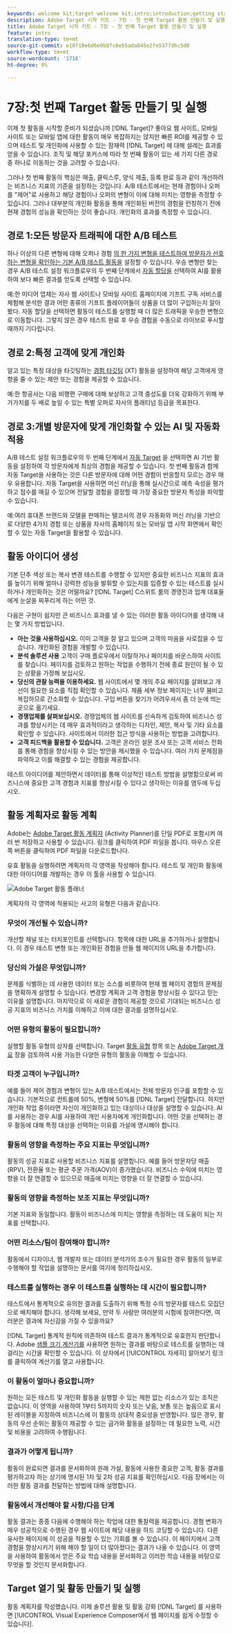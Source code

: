 ```yaml
---
keywords: welcome kit;target welcome kit;intro;introduction;getting started
description: Adobe Target 시작 키트 - 7장 - 첫 번째 Target 활동 만들기 및 실행
title: Adobe Target 시작 키트 - 7장 - 첫 번째 Target 활동 만들기 및 실행
feature: intro
translation-type: tm+mt
source-git-commit: e18f18e6d6e0b8fc6eb5ada845e2fe5377d6c5d0
workflow-type: tm+mt
source-wordcount: '1716'
ht-degree: 0%

---
```



# 7장:첫 번째 Target 활동 만들기 및 실행

이제 첫 활동을 시작할 준비가 되셨습니까 [!DNL Target]? 좋아요 웹 사이트, 모바일 사이트 또는 모바일 앱에 대한 활동이 매우 복잡하지는 않지만 빠른 ROI를 제공할 수 있으며 테스트 및 개인화에 사용할 수 있는 잠재력 [!DNL Target] 에 대해 설레는 효과를 얻을 수 있습니다. 조직 및 해당 포커스에 따라 첫 번째 활동이 있는 세 가지 다른 경로 중 하나로 이동하는 것을 고려할 수 있습니다.

그러나 첫 번째 활동의 핵심은 매출, 클릭스루, 양식 제출, 등록 완료 등과 같이 개선하려는 비즈니스 지표의 기준을 설정하는 것입니다. A/B 테스트에서는 현재 경험이나 오퍼를 &quot;제어&quot;로 사용하고 해당 경험이나 오퍼의 변형이 이에 대해 미치는 영향을 측정할 수 있습니다. 그러나 대부분의 개인화 활동을 통해 개인화된 버전의 경험을 런칭하기 전에 현재 경험의 성능을 확인하는 것이 좋습니다. 개인화의 효과를 측정할 수 있습니다.

## 경로 1:모든 방문자 트래픽에 대한 A/B 테스트

하나 이상의 다른 변형에 대해 오퍼나 경험 [의 한 가지 변형을 테스트하여 방문자가 선호하는 변형을 확인하는 기본 A/B 테스트 활동을](/help/c-activities/t-test-ab/test-ab.md) 설정할 수 있습니다. 우승 변형만 찾는 경우 A/B 테스트 설정 워크플로우의 두 번째 단계에서 [자동 할당을](/help/c-activities/automated-traffic-allocation/automated-traffic-allocation.md) 선택하여 AI를 활용하여 보다 빠른 결과를 얻도록 선택할 수 있습니다.

예:한 미디어 업체는 자사 웹 사이트나 모바일 사이트 홈페이지에 기프트 구독 서비스를 체험해 분석한 결과 어떤 종류의 기프트 플레이어들이 상품을 더 많이 구입하는지 알아봤다. 자동 할당을 선택하면 활동이 테스트를 실행할 때 더 많은 트래픽을 우승한 변형으로 이동합니다. 그렇지 않은 경우 테스트 완료 후 우승 경험을 수동으로 라이브로 푸시할 때까지 기다립니다.

## 경로 2:특정 고객에 맞게 개인화

알고 있는 특정 대상을 타깃팅하는 [경험 타깃팅](/help/c-activities/t-experience-target/experience-target.md) (XT) 활동을 설정하여 해당 고객에게 영향을 줄 수 있는 제안 또는 경험을 제공할 수 있습니다.

예:한 항공사는 다음 비행편 구매에 대해 보상하고 고객 충성도를 더욱 강화하기 위해 부가가치를 두 배로 높일 수 있는 특별 오퍼로 자사의 플래티넘 등급을 목표한다.

## 경로 3:개별 방문자에 맞게 개인화할 수 있는 AI 및 자동화 적용

A/B 테스트 설정 워크플로우의 두 번째 단계에서 [자동 Target](/help/c-activities/auto-target/auto-target-to-optimize.md) 을 선택하면 AI 기반 활동을 설정하여 각 방문자에게 최상의 경험을 제공할 수 있습니다. 첫 번째 활동과 함께 자동 Target을 사용하는 것은 다른 방문자에 대해 어떤 경험이 반응할지 모르는 경우 매우 유용합니다. 자동 Target을 사용하면 머신 러닝을 통해 실시간으로 예측 속성을 평가하고 점수를 매길 수 있으며 전달할 경험을 결정할 때 가장 중요한 방문자 특성을 파악할 수 있습니다.

예:여러 휴대폰 브랜드와 모델을 판매하는 텔코사의 경우 자동화와 머신 러닝을 기반으로 다양한 4가지 경험 또는 상품을 자사의 홈페이지 또는 모바일 앱 시작 화면에서 확인할 수 있는 자동 Target을 활용할 수 있습니다.

## 활동 아이디어 생성

기본 단추 색상 또는 복사 변경 테스트를 수행할 수 있지만 중요한 비즈니스 지표의 효과를 높이기 위해 얼마나 강력한 성능을 발휘할 수 있는지를 입증할 수 있는 테스트를 실시하거나 개인화하는 것은 어떨까요? [!DNL Target] C스위트 룸의 경영진과 업계 대표들에게 눈살을 찌푸리게 하는 어떤 것.

다음은 구현이 쉽지만 큰 비즈니스 효과를 낼 수 있는 이러한 활동 아이디어를 생각해 내는 몇 가지 방법입니다.

* **아는 것을 사용하십시오.** 이미 고객을 잘 알고 있으며 고객의 마음을 사로잡을 수 있습니다. 개인화된 경험을 개발할 수 있습니다.
* **분석 솔루션 사용** 고객이 구매 플로우에서 이탈하거나 페이지를 바운스하여 사이트를 찾습니다. 페이지를 검토하고 원하는 작업을 수행하기 전에 종료 원인이 될 수 있는 상황을 가정해 보십시오.
* **당신의 관찰 능력을 이용하세요.** 웹 사이트에서 몇 개의 주요 페이지를 살펴보고 개선이 필요한 요소를 직접 확인할 수 있습니다. 제품 세부 정보 페이지는 너무 붐비고 복잡하므로 간소화할 수 있습니다. 구입 버튼을 찾기가 어려우셔서 좀 더 눈에 띄는 곳으로 옮기세요.
* **경쟁업체를 살펴보십시오.** 경쟁업체의 웹 사이트를 신속하게 검토하여 비즈니스 성과를 향상시키는 데 매우 효과적이라고 생각하는 디자인, 제안, 복사 및 기타 요소를 확인할 수 있습니다. 사이트에서 이러한 접근 방식을 사용하는 방법을 고려합니다.
* **고객 피드백을 활용할 수 있습니다.** 고객은 온라인 설문 조사 또는 고객 서비스 전화를 통해 경험을 향상시킬 수 있는 방안을 제시했을 수 있습니다. 여러 가지 문제점을 파악하고 이를 해결할 수 있는 경험을 제공합니다.

테스트 아이디어를 제안하면서 데이터를 통해 이상적인 테스트 방법을 설명함으로써 비즈니스에 중요한 고객 경험과 지표를 향상시킬 수 있다고 생각하는 이유를 염두에 두십시오.

## 활동 계획자로 활동 계획

Adobe는 [Adobe Target 활동 계획자](/help/assets/activity-planner.pdf) (Activity Planner)를 단일 PDF로 포함시켜 여러 번 저장하고 사용할 수 있습니다. 링크를 클릭하여 PDF 파일을 봅니다. 마우스 오른쪽 버튼을 클릭하여 PDF 파일을 다운로드합니다.

유효 활동을 실행하려면 계획자의 각 영역을 작성해야 합니다. 테스트 및 개인화 활동에 대한 아이디어를 개발하는 경우 이 툴을 사용할 수 있습니다.

![Adobe Target 활동 플래너](/help/c-intro/assets/activity-planner.png)

계획자의 각 영역에 적용되는 사고의 유형은 다음과 같습니다.

### 무엇이 개선될 수 있습니까?

개선할 채널 또는 터치포인트를 선택합니다. 항목에 대한 URL을 추가하거나 설명합니다. 이 경우 테스트 변형 또는 개인화된 경험을 만들 웹 페이지의 URL을 추가합니다.

### 당신의 가설은 무엇입니까?

문제를 식별하는 데 사용한 데이터 또는 소스를 비롯하여 현재 웹 페이지 경험의 문제점을 명확하게 설명할 수 있습니다. 변경할 계획과 고객 경험을 향상시킬 수 있다고 믿는 이유를 설명합니다. 마지막으로 이 새로운 경험이 제공할 것으로 기대되는 비즈니스 성공 지표의 비즈니스 가치를 이해하고 이에 대한 결과를 설명하십시오.

### 어떤 유형의 활동이 필요합니까?

실행할 활동 유형의 상자를 선택합니다. Target [활동 유형](/help/c-activities/target-activities-guide.md) 항목 또는 [Adobe Target 개요](/help/c-intro/target-welcome-kit-2.md) 장을 검토하여 사용 가능한 다양한 유형의 활동을 이해할 수 있습니다.

### 타겟 고객이 누구입니까?

예를 들어 제어 경험과 변형이 있는 A/B 테스트에서는 전체 방문자 인구를 포함할 수 있습니다. 기본적으로 컨트롤에 50%, 변형에 50%를 [!DNL Target] 전달합니다. 하지만 개인화 작업 중이라면 자신이 개인화하고 있는 대상이나 대상을 설명할 수 있습니다. AI를 사용하는 경우 AI를 사용하여 개인 사용자에게 개인화합니다. 어떤 것을 선택하는 경우 활동에 대해 특정 대상을 선택하는 이유를 가설에 명시해야 합니다.

### 활동의 영향을 측정하는 주요 지표는 무엇입니까?

활동의 성공 지표로 사용할 비즈니스 지표를 설명합니다. 예를 들어 방문자당 매출(RPV), 전환율 또는 평균 주문 가격(AOV)이 증가했습니다. 비즈니스 수익에 미치는 영향을 더 잘 연결할 수 있으므로 매출에 미치는 영향을 더 잘 연결할 수 있습니다.

### 활동의 영향을 측정하는 보조 지표는 무엇입니까?

기본 지표와 동일합니다. 활동이 비즈니스에 미치는 영향을 측정하는 데 도움이 되는 지표를 선택합니다.

### 어떤 리소스/팀이 참여해야 합니까?

활동에서 디자이너, 웹 개발자 또는 데이터 분석가의 조수가 필요한 경우 활동의 일부로 수행해야 할 작업을 설명하는 문서를 여기에 정리하십시오.

### 테스트를 실행하는 경우 이 테스트를 실행하는 데 시간이 필요합니까?

테스트에서 통계적으로 유의한 결과를 도출하기 위해 특정 수의 방문자를 테스트 모집단으로 배치해야 합니다. 생각해 보세요, 만약 두 사람만 여러분의 시험에 참여한다면, 여러분은 결과에 자신감을 가질 수 있을까요?

[!DNL Target] 통계적 원칙에 의존하여 테스트 결과가 통계적으로 유효한지 판단합니다. Adobe [샘플 크기 계산기를](https://docs.adobe.com/content/target-microsite/testcalculator.html) 사용하면 원하는 결과를 바탕으로 테스트를 실행하는 데 걸리는 시간을 확인할 수 있습니다. 이 상자에서 [!UICONTROL 자세히] 알아보기 링크를 클릭하여 계산기를 열고 사용합니다.

### 이 활동이 얼마나 중요합니까?

원하는 모든 테스트 및 개인화 활동을 실행할 수 있는 제한 없는 리소스가 있는 조직은 없습니다. 이 영역을 사용하여 1부터 5까지의 숫자 또는 낮음, 보통 또는 높음으로 표시된 레이블을 지정하여 비즈니스에 이 활동의 상대적 중요성을 반영합니다. 많은 경우, 활동의 우선 순위는 활동이 제공할 수 있는 급가와 활동을 설정하는 데 필요한 노력, 시간 및 비용을 고려하여 수행됩니다.

### 결과가 어떻게 됩니까?

활동이 완료되면 결과를 문서화하여 원래 가설, 활동에 사용한 중요한 고객, 활동 결과를 평가하고자 하는 상기에 명시된 1차 및 2차 성공 지표를 확인하십시오. 다음 장에서는 이러한 활동 결과를 전달하는 방법에 대해 설명합니다.

### 활동에서 개선해야 할 사항/다음 단계

활동 결과는 종종 다음에 수행해야 하는 작업에 대한 통찰력을 제공합니다. 경험 변화가 매우 성공적으로 수행된 경우 웹 사이트에 해당 내용을 하드 코딩할 수 있습니다. 다른 유사한 페이지에 이 성공을 적용할 수 있는 기회를 볼 수 있습니다. 이 페이지에서 고객 경험을 향상시키기 위해 해야 할 일이 더 많아졌다는 결과가 나올 수 있습니다. 이 영역을 사용하여 활동에서 얻은 주요 학습 내용을 문서화하고 이러한 학습 내용을 바탕으로 무엇을 할 것인지 문서화합니다.

## Target 열기 및 활동 만들기 및 실행

활동 계획자를 작성했습니다. 이제 솔루션 활용 및 활동 강화 [!DNL Target] 를 사용하면 [!UICONTROL Visual Experience Composer에서 웹 페이지를 쉽게 수정할 수 있습니다].
